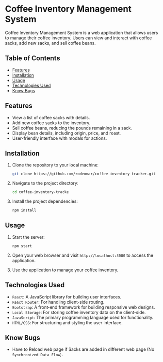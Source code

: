 # Coffee Inventory Management System

Coffee Inventory Management System is a web application that allows users to manage their coffee inventory. Users can view and interact with coffee sacks, add new sacks, and sell coffee beans.

## Table of Contents

- [Features](#features)
- [Installation](#installation)
- [Usage](#usage)
- [Technologies Used](#technologies-used)
- [Know Bugs](#know-bugs)

## Features

- View a list of coffee sacks with details.
- Add new coffee sacks to the inventory.
- Sell coffee beans, reducing the pounds remaining in a sack.
- Display bean details, including origin, price, and roast.
- User-friendly interface with modals for actions.

## Installation

1. Clone the repository to your local machine:

   ```bash
   git clone https://github.com/rodeomar/coffee-inventory-tracker.git
   ```

2. Navigate to the project directory:

   ```bash
   cd coffee-inventory-tracke
   ```

3. Install the project dependencies:

   ```bash
   npm install
   ```

## Usage

1. Start the server:

   ```bash
   npm start
   ```

2. Open your web browser and visit `http://localhost:3000` to access the application.

3. Use the application to manage your coffee inventory.

## Technologies Used

- `React`: A JavaScript library for building user interfaces.
- `React Router`: For handling client-side routing.
- `Bootstrap`: A front-end framework for building responsive web designs.
- `Local Storage`: For storing coffee inventory data on the client-side.
- `JavaScript`: The primary programming language used for functionality.
- `HTML/CSS`: For structuring and styling the user interface.

## Know Bugs
 - Have to Reload web page if Sacks are added in different web page (No `Synchronized Data Flow`).